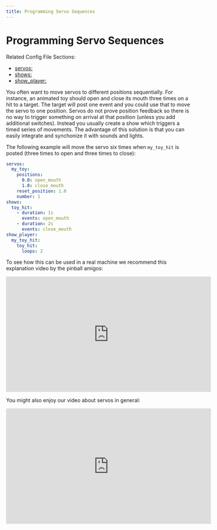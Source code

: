 ```yaml
---
title: Programming Servo Sequences
---
```


# Programming Servo Sequences


Related Config File Sections:

* [servos:](../../config/servos.md)
* [shows:](../../config/shows.md)
* [show_player:](../../config/show_player.md)

You often want to move servos to different positions sequentially. For
instance, an animated toy should open and close its mouth three times on
a hit to a target. The target will post one event and you could use that
to move the servo to one position. Servos do not prove position feedback
so there is no way to trigger something on arrival at that position
(unless you add additional switches). Instead you usually create a show
which triggers a timed series of movements. The advantage of this
solution is that you can easily integrate and synchonize it with sounds
and lights.

The following example will move the servo six times when `my_toy_hit` is
posted (three times to open and three times to close):

``` yaml
servos:
  my_toy:
    positions:
      0.0: open_mouth
      1.0: close_mouth
    reset_position: 1.0
    number: 1
shows:
  toy_hit:
    - duration: 1s
      events: open_mouth
    - duration: 2s
      events: close_mouth
show_player:
  my_toy_hit:
    toy_hit:
      loops: 2
```

To see how this can be used in a real machine we recommend this
explanation video by the pinball amigos:

<div class="video-wrapper">
<iframe width="560" height="315" src="https://www.youtube.com/embed/1QOOJNtsGxw" title="YouTube video player" frameborder="0" allow="accelerometer; autoplay; clipboard-write; encrypted-media; gyroscope; picture-in-picture" allowfullscreen></iframe>
</div>

You might also enjoy our video about servos in general:

<div class="video-wrapper">
<iframe width="560" height="315" src="https://www.youtube.com/embed/wA6KEODwQ5w" title="YouTube video player" frameborder="0" allow="accelerometer; autoplay; clipboard-write; encrypted-media; gyroscope; picture-in-picture" allowfullscreen></iframe>
</div>
